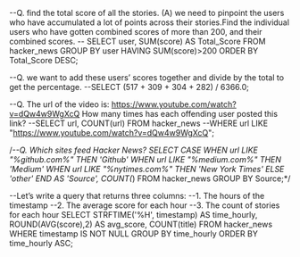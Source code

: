 --Q. find the total score of all the stories. (A) we need to pinpoint the users who have accumulated a lot of points across their stories.Find the individual users who have gotten combined scores of more than 200, and their combined scores. 
-- SELECT user, SUM(score) AS Total_Score FROM hacker_news
  GROUP BY user HAVING SUM(score)>200
  ORDER BY Total_Score DESC;

--Q.  we want to add these users’ scores together and divide by the total to get the percentage.
--SELECT (517 + 309 + 304 + 282) / 6366.0;


--Q. The url of the video is: https://www.youtube.com/watch?v=dQw4w9WgXcQ How many times has each offending user posted this link?
--SELECT url, COUNT(url) FROM hacker_news
--WHERE url LIKE "https://www.youtube.com/watch?v=dQw4w9WgXcQ";

/*--Q. Which sites feed Hacker News?
SELECT CASE
  WHEN url LIKE "%github.com%" THEN 'Github'
  WHEN url LIKE "%medium.com%" THEN 'Medium'
  WHEN url LIKE "%nytimes.com%" THEN 'New York Times' 
  ELSE 'other' 
END AS 'Source',
COUNT(*)
FROM hacker_news
GROUP BY Source;*/

--Let’s write a query that returns three columns:
--1. The hours of the timestamp
--2. The average score for each hour
--3. The count of stories for each hour
SELECT STRFTIME('%H', timestamp) AS time_hourly,
ROUND(AVG(score),2) AS avg_score, 
COUNT(title) FROM hacker_news 
WHERE timestamp IS NOT NULL GROUP BY time_hourly ORDER BY time_hourly ASC;



